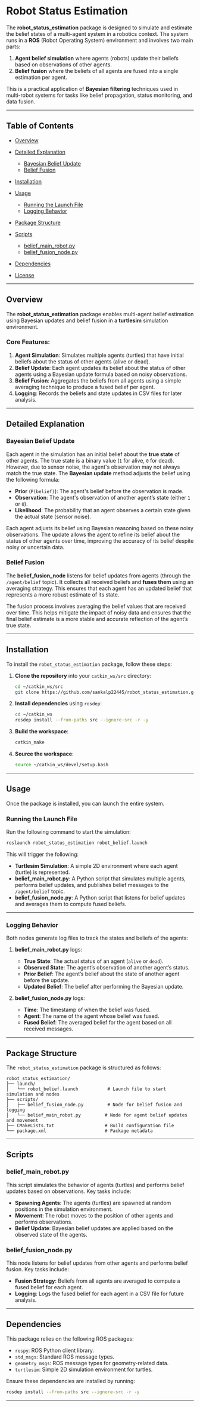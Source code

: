 
# Robot Status Estimation

The **robot\_status\_estimation** package is designed to simulate and estimate the belief states of a multi-agent system in a robotics context. The system runs in a **ROS** (Robot Operating System) environment and involves two main parts:

1. **Agent belief simulation** where agents (robots) update their beliefs based on observations of other agents.
2. **Belief fusion** where the beliefs of all agents are fused into a single estimation per agent.

This is a practical application of **Bayesian filtering** techniques used in multi-robot systems for tasks like belief propagation, status monitoring, and data fusion.

---

## Table of Contents

* [Overview](#overview)
* [Detailed Explanation](#detailed-explanation)

  * [Bayesian Belief Update](#bayesian-belief-update)
  * [Belief Fusion](#belief-fusion)
* [Installation](#installation)
* [Usage](#usage)

  * [Running the Launch File](#running-the-launch-file)
  * [Logging Behavior](#logging-behavior)
* [Package Structure](#package-structure)
* [Scripts](#scripts)

  * [belief\_main\_robot.py](#belief_main_robotpy)
  * [belief\_fusion\_node.py](#belief_fusion_nodepy)
* [Dependencies](#dependencies)
* [License](#license)

---

## Overview

The **robot\_status\_estimation** package enables multi-agent belief estimation using Bayesian updates and belief fusion in a **turtlesim** simulation environment.

### Core Features:

1. **Agent Simulation**: Simulates multiple agents (turtles) that have initial beliefs about the status of other agents (alive or dead).
2. **Belief Update**: Each agent updates its belief about the status of other agents using a Bayesian update formula based on noisy observations.
3. **Belief Fusion**: Aggregates the beliefs from all agents using a simple averaging technique to produce a fused belief per agent.
4. **Logging**: Records the beliefs and state updates in CSV files for later analysis.

---

## Detailed Explanation

### Bayesian Belief Update

Each agent in the simulation has an initial belief about the **true state** of other agents. The true state is a binary value (`1` for alive, `0` for dead). However, due to sensor noise, the agent's observation may not always match the true state. The **Bayesian update** method adjusts the belief using the following formula:

* **Prior** (`P(belief)`): The agent's belief before the observation is made.
* **Observation**: The agent's observation of another agent’s state (either `1` or `0`).
* **Likelihood**: The probability that an agent observes a certain state given the actual state (sensor noise).

Each agent adjusts its belief using Bayesian reasoning based on these noisy observations. The update allows the agent to refine its belief about the status of other agents over time, improving the accuracy of its belief despite noisy or uncertain data.

### Belief Fusion

The **belief\_fusion\_node** listens for belief updates from agents (through the `/agent/belief` topic). It collects all received beliefs and **fuses them** using an averaging strategy. This ensures that each agent has an updated belief that represents a more robust estimate of its state.

The fusion process involves averaging the belief values that are received over time. This helps mitigate the impact of noisy data and ensures that the final belief estimate is a more stable and accurate reflection of the agent’s true state.

---

## Installation

To install the `robot_status_estimation` package, follow these steps:

1. **Clone the repository** into your `catkin_ws/src` directory:

   ```bash
   cd ~/catkin_ws/src
   git clone https://github.com/sankalp22445/robot_status_estimation.git
   ```

2. **Install dependencies** using `rosdep`:

   ```bash
   cd ~/catkin_ws
   rosdep install --from-paths src --ignore-src -r -y
   ```

3. **Build the workspace**:

   ```bash
   catkin_make
   ```

4. **Source the workspace**:

   ```bash
   source ~/catkin_ws/devel/setup.bash
   ```

---

## Usage

Once the package is installed, you can launch the entire system.

### Running the Launch File

Run the following command to start the simulation:

```bash
roslaunch robot_status_estimation robot_belief.launch
```

This will trigger the following:

* **Turtlesim Simulation**: A simple 2D environment where each agent (turtle) is represented.
* **belief\_main\_robot.py**: A Python script that simulates multiple agents, performs belief updates, and publishes belief messages to the `/agent/belief` topic.
* **belief\_fusion\_node.py**: A Python script that listens for belief updates and averages them to compute fused beliefs.

---

### Logging Behavior

Both nodes generate log files to track the states and beliefs of the agents:

1. **belief\_main\_robot.py** logs:

   * **True State**: The actual status of an agent (`alive` or `dead`).
   * **Observed State**: The agent’s observation of another agent’s status.
   * **Prior Belief**: The agent’s belief about the state of another agent before the update.
   * **Updated Belief**: The belief after performing the Bayesian update.

2. **belief\_fusion\_node.py** logs:

   * **Time**: The timestamp of when the belief was fused.
   * **Agent**: The name of the agent whose belief was fused.
   * **Fused Belief**: The averaged belief for the agent based on all received messages.

---

## Package Structure

The `robot_status_estimation` package is structured as follows:

```
robot_status_estimation/
├── launch/
│   └── robot_belief.launch           # Launch file to start simulation and nodes
├── scripts/
│   ├── belief_fusion_node.py         # Node for belief fusion and logging
│   └── belief_main_robot.py         # Node for agent belief updates and movement
├── CMakeLists.txt                   # Build configuration file
└── package.xml                      # Package metadata
```

---

## Scripts

### belief\_main\_robot.py

This script simulates the behavior of agents (turtles) and performs belief updates based on observations. Key tasks include:

* **Spawning Agents**: The agents (turtles) are spawned at random positions in the simulation environment.
* **Movement**: The robot moves to the position of other agents and performs observations.
* **Belief Update**: Bayesian belief updates are applied based on the observed state of the agents.

### belief\_fusion\_node.py

This node listens for belief updates from other agents and performs belief fusion. Key tasks include:

* **Fusion Strategy**: Beliefs from all agents are averaged to compute a fused belief for each agent.
* **Logging**: Logs the fused belief for each agent in a CSV file for future analysis.

---

## Dependencies

This package relies on the following ROS packages:

* `rospy`: ROS Python client library.
* `std_msgs`: Standard ROS message types.
* `geometry_msgs`: ROS message types for geometry-related data.
* `turtlesim`: Simple 2D simulation environment for turtles.

Ensure these dependencies are installed by running:

```bash
rosdep install --from-paths src --ignore-src -r -y
```

---

